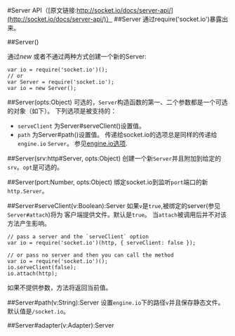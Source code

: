 #Server API（[原文链接:http://socket.io/docs/server-api/](http://socket.io/docs/server-api/)）
##Server
通过require('socket.io')暴露出来。

##Server()

通过*new* 或者不通过两种方式创建一个新的Server:

    var io = require('socket.io')();
    // or
    var Server = require('socket.io');
    var io = new Server();
##Server(opts:Object)
可选的，`Server`构造函数的第一、二个参数都是一个可选的对象（如下）。
下列选项是被支持的：
* `serveClient` 为Server#serveClient()设置值。
* `path` 为Server#path()设置值。
传递给socket.io的选项总是同样的传递给`engine.io` `Server`。
参见[engine.io选项](https://github.com/learnboost/engine.io#methods-1).

##Server(srv:http#Server, opts:Object)
创建一个新`Server`并且附加到给定的`srv`。`opt`是可选的。

##Server(port:Number, opts:Object)
绑定socket.io到监听`port`端口的新`http.Server`。

##Server#serveClient(v:Boolean):Server
如果`v`是`true`,被绑定的server(参见`Server#attach`)将为
客户端提供文件。默认是`true`。
当`attach`被调用后并不对该方法产生影响。

    // pass a server and the `serveClient` option
    var io = require('socket.io')(http, { serveClient: false });

    // or pass no server and then you can call the method
    var io = require('socket.io')();
    io.serveClient(false);
    io.attach(http);

如果不提供参数，方法将返回当前值。

##Server#path(v:String):Server
设置`engine.io`下的路径`v`并且保存静态文件。默认值是`/socket.io`。

##Server#adapter(v:Adapter):Server
